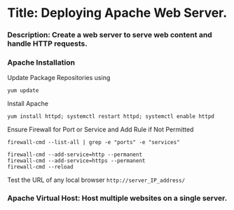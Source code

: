 # Title: Deploying Apache Web Server.

### Description: Create a web server to serve web content and handle HTTP requests.

### Apache Installation

Update Package Repositories using 
```
yum update
```
Install Apache
```
yum install httpd; systemctl restart httpd; systemctl enable httpd
```
Ensure Firewall for Port or Service and Add Rule if Not Permitted
```
firewall-cmd --list-all | grep -e "ports" -e "services"
```
```
firewall-cmd --add-service=http --permanent
firewall-cmd --add-service=https --permanent
firewall-cmd --reload
```
Test the URL of any local browser 
`http://server_IP_address/`

### Apache Virtual Host: Host multiple websites on a single server.